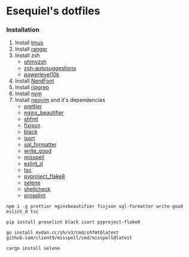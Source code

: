 # Esequiel's dotfiles

### Installation

1. Install [tmux](https://github.com/tmux/tmux#installation)
1. Install [ranger](https://github.com/ranger/ranger#installing)
1. Install zsh
    + [ohmyzsh](https://github.com/ohmyzsh/ohmyzsh)
    + [zsh-autosuggestions](https://github.com/zsh-users/zsh-autosuggestions)
    + [powerlevel10k](https://github.com/romkatv/powerlevel10k)
1. Install [NerdFont](https://www.nerdfonts.com/font-downloads)
1. Install [ripgrep](https://github.com/BurntSushi/ripgrep)
1. Install [nvm](https://github.com/nvm-sh/nvm#installing-and-updating)
3. Install [neovim](https://github.com/neovim/neovim/wiki/Building-Neovim#quick-start) and it's dependencies
    + [prettier](https://github.com/prettier/prettier)
    + [nginx_beautifier](https://github.com/vasilevich/nginxbeautifier)
    + [shfmt](https://github.com/mvdan/sh)
    + [fixjson](https://github.com/rhysd/fixjson)
    + [black](https://github.com/psf/black)
    + [isort](https://github.com/PyCQA/isort)
    + [sql_formatter](https://github.com/sql-formatter-org/sql-formatter)
    + [write_good](https://github.com/btford/write-good)
    + [misspell](https://github.com/client9/misspell)
    + [eslint_d](https://github.com/mantoni/eslint_d.js)
    + [tsc](https://www.typescriptlang.org/docs/handbook/compiler-options.html)
    + [pyproject_flake8](https://github.com/csachs/pyproject-flake8)
    + [selene](https://kampfkarren.github.io/selene/)
    + [shellcheck](https://www.shellcheck.net/)
    + [proselint](https://github.com/amperser/proselint)


```shell
npm i -g prettier nginxbeautifier fixjson sql-formatter write-good eslint_d tsc
```

```shell
pip install proselint black isort pyproject-flake8
```

```shell
go install mvdan.cc/sh/v3/cmd/shfmt@latest github.com/client9/misspell/cmd/misspell@latest
```

```shell
cargo install selene
```
